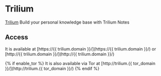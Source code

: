 # Trilium

[Trilium](https://github.com/zadam/trilium) Build your personal knowledge base with Trilium Notes

## Access

It is available at [https://{{ trilium.domain }}/](https://{{ trilium.domain }}/) or [http://{{ trilium.domain }}/](http://{{ trilium.domain }}/)

{% if enable_tor %}
It is also available via Tor at [http://trilium.{{ tor_domain }}/](http://trilium.{{ tor_domain }}/)
{% endif %}

